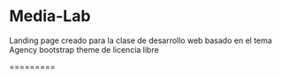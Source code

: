 Media-Lab
====================
Landing page creado para la clase  de desarrollo web
basado en el tema Agency bootstrap theme de licencia libre





=========
